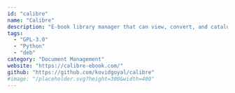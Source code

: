```yaml
---
id: "calibre"
name: "Calibre"
description: "E-book library manager that can view, convert, and catalog e-books in most of the major e-book formats and provides a built-in Web server for remote clients."
tags:
  - "GPL-3.0"
  - "Python"
  - "deb"
category: "Document Management"
website: "https://calibre-ebook.com/"
github: "https://github.com/kovidgoyal/calibre"
#image: "/placeholder.svg?height=300&width=400"
---
```


